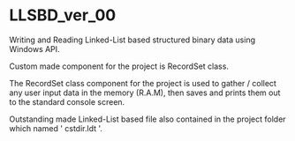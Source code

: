 # LLSBD_ver_00
Writing and Reading Linked-List based structured binary data using Windows API.

Custom made component for the project is RecordSet<T> class.

The RecordSet<T> class component for the project is used to gather / collect any user input
data in the memory (R.A.M), then saves and prints them out to the standard console screen.

Outstanding made Linked-List based file also contained in the project folder which named
' cstdir.ldt '.

